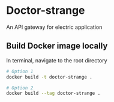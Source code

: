 # Doctor-strange

An API gateway for electric application

## Build Docker image locally 
In terminal, navigate to the root directory

```bash
# Option 1
docker build -t doctor-strange .

# Option 2
docker build --tag doctor-strange .
```
